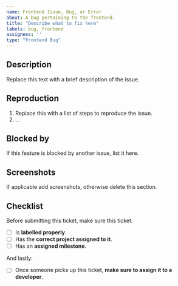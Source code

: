 ```yaml
---
name: Frontend Issue, Bug, or Error
about: A bug pertaining to the frontend.
title: "Describe what to fix here"
labels: bug, frontend
assignees: ''
type: "Frontend Bug"
---
```


## Description
Replace this text with a brief description of the issue.

## Reproduction
1. Replace this with a list of steps to reproduce the issue.
2. ...

## Blocked by
If this feature is blocked by another issue, list it here.

## Screenshots
If applicable add screenshots, otherwise delete this section.

## Checklist
Before submitting this ticket, make sure this ticket:
- [ ] Is **labelled properly**.
- [ ] Has the **correct project assigned to it**.
- [ ] Has an **assigned milestone**.

And lastly:
- [ ] Once someone picks up this ticket, **make sure to assign it to a developer**.
